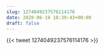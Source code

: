 ```yaml
---
slug: 1274049237576114176
date: 2020-06-19 18:39:43+00:00
draft: false
---
```


{{< tweet 1274049237576114176 >}}
